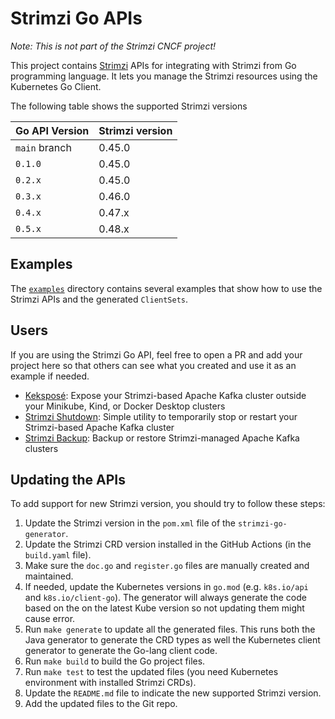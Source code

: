 # Strimzi Go APIs

_Note: This is not part of the Strimzi CNCF project!_

This project contains [Strimzi](https://strimzi.io) APIs for integrating with Strimzi from Go programming language.
It lets you manage the Strimzi resources using the Kubernetes Go Client.

The following table shows the supported Strimzi versions

| Go API Version | Strimzi version |
|----------------|-----------------|
| `main` branch  | 0.45.0          |
| `0.1.0`        | 0.45.0          |
| `0.2.x`        | 0.45.0          |
| `0.3.x`        | 0.46.0          |
| `0.4.x`        | 0.47.x          |
| `0.5.x`        | 0.48.x          |

## Examples

The [`examples`](./examples) directory contains several examples that show how to use the Strimzi APIs and the generated `ClientSets`.

## Users

If you are using the Strimzi Go API, feel free to open a PR and add your project here so that others can see what you created and use it as an example if needed.

* [Keksposé](https://github.com/scholzj/kekspose): Expose your Strimzi-based Apache Kafka cluster outside your Minikube, Kind, or Docker Desktop clusters
* [Strimzi Shutdown](https://github.com/scholzj/strimzi-shutdown): Simple utility to temporarily stop or restart your Strimzi-based Apache Kafka cluster
* [Strimzi Backup](https://github.com/scholzj/strimzi-backup): Backup or restore Strimzi-managed Apache Kafka clusters

## Updating the APIs

To add support for new Strimzi version, you should try to follow these steps:

1. Update the Strimzi version in the `pom.xml` file of the `strimzi-go-generator`.
2. Update the Strimzi CRD version installed in the GitHub Actions (in the `build.yaml` file).
3. Make sure the `doc.go` and `register.go` files are manually created and maintained.
4. If needed, update the Kubernetes versions in `go.mod` (e.g. `k8s.io/api` and `k8s.io/client-go`).
   The generator will always generate the code based on the on the latest Kube version so not updating them might cause error.
5. Run `make generate` to update all the generated files. 
   This runs both the Java generator to generate the CRD types as well the Kubernetes client generator to generate the Go-lang client code.
6. Run `make build` to build the Go project files.
7. Run `make test` to test the updated files (you need Kubernetes environment with installed Strimzi CRDs).
8. Update the `README.md` file to indicate the new supported Strimzi version.
9. Add the updated files to the Git repo.

